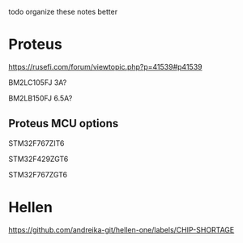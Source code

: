 todo organize these notes better

# Proteus

https://rusefi.com/forum/viewtopic.php?p=41539#p41539

BM2LC105FJ 3A?

BM2LB150FJ 6.5A?

## Proteus MCU options

STM32F767ZIT6

STM32F429ZGT6

STM32F767ZGT6


# Hellen

https://github.com/andreika-git/hellen-one/labels/CHIP-SHORTAGE